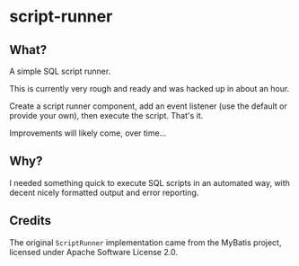 # script-runner

What?
-----

A simple SQL script runner.

This is currently very rough and ready and was hacked up in about an hour.

Create a script runner component, add an event listener (use the default or provide your own), then execute the script.
That's it.

Improvements will likely come, over time...

Why?
----

I needed something quick to execute SQL scripts in an automated way, with decent nicely formatted output and error
reporting.

Credits
-------

The original `ScriptRunner` implementation came from the MyBatis project, licensed under Apache Software License 2.0.
